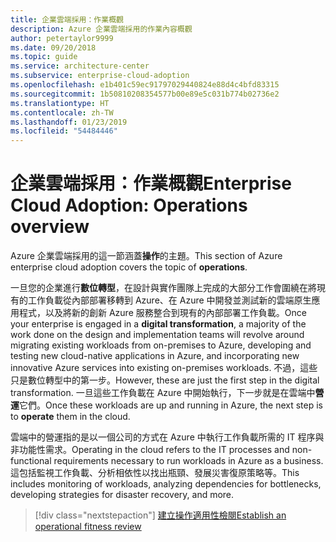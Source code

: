 ```yaml
---
title: 企業雲端採用：作業概觀
description: Azure 企業雲端採用的作業內容概觀
author: petertaylor9999
ms.date: 09/20/2018
ms.topic: guide
ms.service: architecture-center
ms.subservice: enterprise-cloud-adoption
ms.openlocfilehash: e1b401c59ec91797029440824e88d4c4bfd83315
ms.sourcegitcommit: 1b50810208354577b00e89e5c031b774b02736e2
ms.translationtype: HT
ms.contentlocale: zh-TW
ms.lasthandoff: 01/23/2019
ms.locfileid: "54484446"
---
```

# <a name="enterprise-cloud-adoption-operations-overview"></a><span data-ttu-id="d06a2-103">企業雲端採用：作業概觀</span><span class="sxs-lookup"><span data-stu-id="d06a2-103">Enterprise Cloud Adoption: Operations overview</span></span>

<span data-ttu-id="d06a2-104">Azure 企業雲端採用的這一節涵蓋**操作**的主題。</span><span class="sxs-lookup"><span data-stu-id="d06a2-104">This section of Azure enterprise cloud adoption covers the topic of **operations**.</span></span> 

<span data-ttu-id="d06a2-105">一旦您的企業進行**數位轉型**，在設計與實作團隊上完成的大部分工作會圍繞在將現有的工作負載從內部部署移轉到 Azure、在 Azure 中開發並測試新的雲端原生應用程式，以及將新的創新 Azure 服務整合到現有的內部部署工作負載。</span><span class="sxs-lookup"><span data-stu-id="d06a2-105">Once your enterprise is engaged in a **digital transformation**, a majority of the work done on the design and implementation teams will revolve around migrating existing workloads from on-premises to Azure, developing and testing new cloud-native applications in Azure, and incorporating new innovative Azure services into existing on-premises workloads.</span></span> <span data-ttu-id="d06a2-106">不過，這些只是數位轉型中的第一步。</span><span class="sxs-lookup"><span data-stu-id="d06a2-106">However, these are just the first step in the digital transformation.</span></span> <span data-ttu-id="d06a2-107">一旦這些工作負載在 Azure 中開始執行，下一步就是在雲端中**營運**它們。</span><span class="sxs-lookup"><span data-stu-id="d06a2-107">Once these workloads are up and running in Azure, the next step is to **operate** them in the cloud.</span></span>

<span data-ttu-id="d06a2-108">雲端中的營運指的是以一個公司的方式在 Azure 中執行工作負載所需的 IT 程序與非功能性需求。</span><span class="sxs-lookup"><span data-stu-id="d06a2-108">Operating in the cloud refers to the IT processes and non-functional requirements necessary to run workloads in Azure as a business.</span></span> <span data-ttu-id="d06a2-109">這包括監視工作負載、分析相依性以找出瓶頸、發展災害復原策略等。</span><span class="sxs-lookup"><span data-stu-id="d06a2-109">This includes monitoring of workloads, analyzing dependencies for bottlenecks, developing strategies for disaster recovery, and more.</span></span>

> [!div class="nextstepaction"]
> [<span data-ttu-id="d06a2-110">建立操作適用性檢閱</span><span class="sxs-lookup"><span data-stu-id="d06a2-110">Establish an operational fitness review</span></span>](operational-fitness-review.md)
